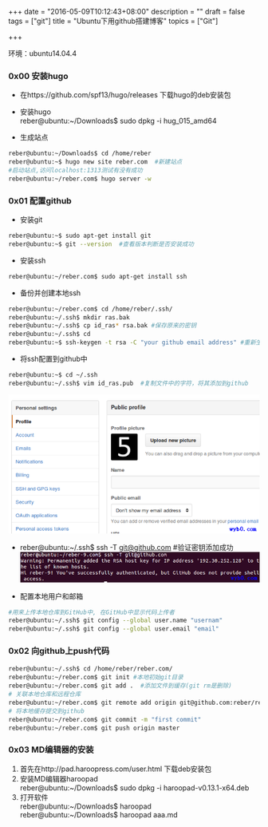 +++
date = "2016-05-09T10:12:43+08:00"
description = ""
draft = false
tags = ["git"]
title = "Ubuntu下用github搭建博客"
topics = ["Git"]

+++

环境：ubuntu14.04.4

### 0x00 安装hugo
* 在https://github.com/spf13/hugo/releases 下载hugo的deb安装包

* 安装hugo  
reber@ubuntu:~/Downloads$ sudo dpkg -i hug_015_amd64

* 生成站点

```bash
reber@ubuntu:~/Downloads$ cd /home/reber
reber@ubuntu:~$ hugo new site reber.com  #新建站点
#启动站点,访问localhost:1313测试有没有成功
reber@ubuntu:~/reber.com$ hugo server -w
```

### 0x01 配置github
* 安装git

```bash
reber@ubuntu:~$ sudo apt-get install git
reber@ubuntu:~$ git --version  #查看版本判断是否安装成功
```

* 安装ssh

```bash
reber@ubuntu:~/reber.com$ sudo apt-get install ssh
```

* 备份并创建本地ssh  

```bash
reber@ubuntu:~/reber.com$ cd /home/reber/.ssh/
reber@ubuntu:~/.ssh$ mkdir ras.bak
reber@ubuntu:~/.ssh$ cp id_ras* rsa.bak #保存原来的密钥
reber@ubuntu:~/.ssh$ cd
reber@ubuntu:~$ ssh-keygen -t rsa -C "your github email address" #重新生成密钥
```

* 将ssh配置到github中

```bash
reber@ubuntu:~$ cd ~/.ssh
reber@ubuntu:~/.ssh$ vim id_ras.pub  #复制文件中的字符，将其添加到github
```
![在github上添加ssh密钥](/img/post/add_ssh.png)

* reber@ubuntu:~/.ssh$ ssh -T git@github.com #验证密钥添加成功
![验证密钥添加成功](/img/post/test_ssh.png)

* 配置本地用户和邮箱

```bash
#用来上传本地仓库到GitHub中, 在GitHub中显示代码上传者
reber@ubuntu:~/.ssh$ git config --global user.name "usernam"
reber@ubuntu:~/.ssh$ git config --global user.email "email"
```

### 0x02 向github上push代码
```bash
reber@ubuntu:~/.ssh$ cd /home/reber/reber.com/ 
reber@ubuntu:~/reber.com$ git init #本地初始git目录
reber@ubuntu:~/reber.com$ git add .  #添加文件到缓存(git rm是删除)
# 关联本地仓库和远程仓库
reber@ubuntu:~/reber.com$ git remote add origin git@github.com:reber/reber.com.git
# 将本地缓存提交到github
reber@ubuntu:~/reber.com$ git commit -m "first commit"
reber@ubuntu:~/reber.com$ git push origin master
```

### 0x03 MD编辑器的安装
1. 首先在http://pad.haroopress.com/user.html 下载deb安装包
2. 安装MD编辑器haroopad  
reber@ubuntu:~/Downloads$ sudo dpkg -i haroopad-v0.13.1-x64.deb
3. 打开软件  
reber@ubuntu:~/Downloads$ haroopad  
reber@ubuntu:~/Downloads$ haroopad aaa.md
